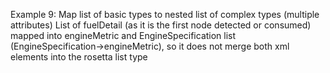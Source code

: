 Example 9:
Map list of basic types to nested list of complex types (multiple attributes)
List of fuelDetail (as it is the first node detected or consumed) mapped into engineMetric and EngineSpecification list (EngineSpecification->engineMetric), so it does not merge both xml elements into the rosetta list type